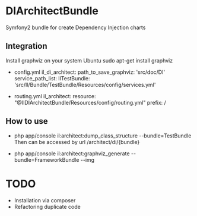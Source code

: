 DIArchitectBundle
=================

Symfony2 bundle for create Dependency Injection charts

Integration
--------
Install graphviz on your system
Ubuntu
  sudo apt-get install graphviz

* config.yml
il_di_architect:
  path_to_save_graphviz: 'src/doc/DI'
  service_path_list:
    IlTestBundle: 'src/Il/Bundle/TestBundle/Resources/config/services.yml'
    
* routing.yml
il_architect:
    resource: "@IlDIArchitectBundle/Resources/config/routing.yml"
    prefix:   /
    
How to use
--------
* php app/console il:architect:dump_class_structure --bundle=TestBundle
Then can be accessed by url /architect/di/{bundle}

* php app/console il:architect:graphviz_generate --bundle=FrameworkBundle --img
    
TODO
=================
* Installation via composer
* Refactoring duplicate code


